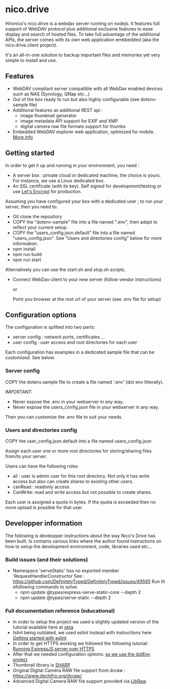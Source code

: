 # nico.drive

Hironico's nico.drive is a webdav server running on nodejs. It features full support of WebDAV protocol plus additional exclusive features to ease display and search of hosted files. To take full advantage of the additional APIs, the server comes with its own web application embbedded (aka the nico.drive.client project). 

It's an all-in-one solution to backup important files and memories yet very simple to install and use.

## Features
* WebDAV compliant server compatible with all WebDav enabled devices such as NAS (Synology, QNap etc...)
* Out of the box ready to run but also highly configurable (see dotenv-sample file)
* Additional features as additional REST api :
    - image thumbnail generator
    - image metadata API support for EXIF and XMP
    - digital camera raw file formats support for thumbs
* Embedded WebDAV explorer web application, optimized for mobile. [More info](https://github.com/hironico/nico.drive.client)

## Getting started
In order to get it up and running in your environment, you need :
- A server box : private cloud or dedicated machine, the choice is yours. For instance, we use a Linux dedicated box.
- An SSL certificate (with its key). Self signed for development/testing or use [Let's Encrypt](https://letsencrypt.org/) for production.

Assuming you have configured your box with a dedicated user ; to run your server, then you need to:
- Git clone the repository
- COPY the "dotenv-sample" file into a file named ".env", then adapt to reflect your current setup.
- COPY the "users_config.json.default" file into a file named "users_config.json". See "Users and directories config" below for more information.
- npm install
- npm run build
- npm run start

Alternatively you can use the start.sh and stop.sh scripts.

- Connect WebDav client to your new server (follow vendor instructions)

  or
  
  Point you browser at the root url of your server (see .env file for setup)

## Configuration options
The configuration is splitted into two parts: 
- server config : network ports, certificates ...
- user config : user access and root directories for each user

Each configuration has examples in a dedicated sample file that can be customized. See below.

### Server config
COPY the dotenv.sample file to create a file named '.env' (dot env litterally).

IMPORTANT: 
- Never expose the .env in your webserver in any way.
- Never expose the users_config.json file in your webserver in any way.

Then you can customize the .env file to suit your needs.

### Users and directories config
COPY the user_config.json.default into a file named users_config.json

Assign each user one or more root directories for storing/sharing files from/to your server.

Users can have the following roles: 
- all : user is admin user for this root directory. Not only it has write access but also can create shares to existing other users.
- canRead : readonly access
- CanWrite: read and write access but not possible to create shares.

Each user is assigned a quota in bytes. If the quota is exceeded then no more upload is possible for that user.

## Developper information

The following is developper instructions about the way Nico's Drive has been built.
Is contains various links where the author found instructions on how to setup the development environment,
code, libraries used etc...

### Build issues (and their solutions)

* Namespace 'serveStatic' has no exported member 'RequestHandlerConstructor
  See : https://github.com/DefinitelyTyped/DefinitelyTyped/issues/49595
  Run th efollowing commands to solve: 
  - npm update @types/express-serve-static-core --depth 2
  - npm update @types/serve-static --depth 2

### Full documentation reference (educational)

* In order to setup the project we used a slightly updated version of the tutorial available here at [okta](https://developer.okta.com/blog/2018/11/15/node-express-typescript)
* tslint being outdated, we used eslint instead with instructions here [Getting started with eslint](https://eslint.org/docs/user-guide/getting-started)
* In order to get HTTPS working we followed the following tutorial: [Running ExpressJS server over HTTPS](https://timonweb.com/javascript/running-expressjs-server-over-https/)
* After that we needed configuration options: [so we use the dotEnv project](https://developer.okta.com/blog/2018/11/15/node-express-typescript#a-better-way-to-manage-configuration-settings-in-nodejs)
* Thumbnail library is [SHARP](https://www.npmjs.com/package/sharp)
* Original Digital Camera RAW file support from dcraw : https://www.dechifro.org/dcraw/
* Advanced Digital Camera RAW file support provided via [LibRaw](https://github.com/LibRaw/LibRaw/)

